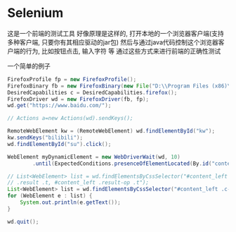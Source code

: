 # Selenium #

这是一个前端的测试工具
好像原理是这样的, 打开本地的一个浏览器客户端(支持多种客户端, 只要你有其相应驱动的jar包)
然后与通过java代码控制这个浏览器客户端的行为, 比如按钮点击, 输入字符 等
通过这些方式来进行前端的正确性测试

一个简单的例子
```java
FirefoxProfile fp = new FirefoxProfile();
FirefoxBinary fb = new FirefoxBinary(new File("D:\\Program Files (x86)\\Firefox\\Firefox.exe"));
DesiredCapabilities c = DesiredCapabilities.firefox();
FirefoxDriver wd = new FirefoxDriver(fb, fp);
wd.get("https://www.baidu.com/");

// Actions a=new Actions(wd).sendKeys();

RemoteWebElement kw = (RemoteWebElement) wd.findElementById("kw");
kw.sendKeys("bilibili");
wd.findElementById("su").click();

WebElement myDynamicElement = new WebDriverWait(wd, 10)
		.until(ExpectedConditions.presenceOfElementLocated(By.id("content_left")));

// List<WebElement> list = wd.findElementsByCssSelector("#content_left
// .result .t, #content_left .result-op .t");
List<WebElement> list = wd.findElementsByCssSelector("#content_left .c-container .t");
for (WebElement e : list) {
	System.out.println(e.getText());
}

wd.quit();
```